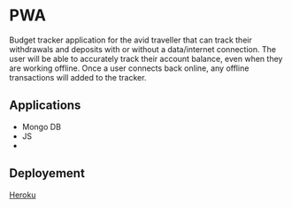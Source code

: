 # PWA

Budget tracker application for the avid traveller that can track their withdrawals and deposits with or without a data/internet connection. The user will be able to accurately track their account balance, even when they are working offline. Once a user connects back online, any offline transactions will added to the tracker.

## Applications
* Mongo DB
* JS
*

## Deployement
[Heroku](https://intense-wildwood-46742.herokuapp.com/)
